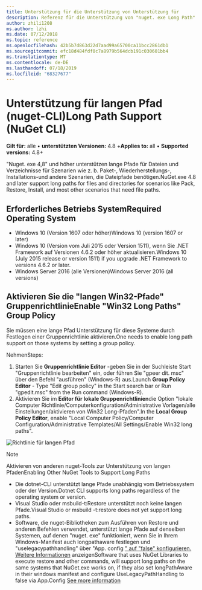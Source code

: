 ```yaml
---
title: Unterstützung für die Unterstützung von Unterstützung für
description: Referenz für die Unterstützung von "nuget. exe Long Path"
author: zhili1208
ms.author: lzhi
ms.date: 07/12/2018
ms.topic: reference
ms.openlocfilehash: 42b5b7d863d22d7aad99a65700ca11bcc2861db1
ms.sourcegitcommit: efc18d484fdf0c7a8979b564dcb191c030601bb4
ms.translationtype: MT
ms.contentlocale: de-DE
ms.lasthandoff: 07/18/2019
ms.locfileid: "68327677"
---
```

# <a name="long-path-support-nuget-cli"></a><span data-ttu-id="a1eba-103">Unterstützung für langen Pfad (nuget-CLI)</span><span class="sxs-lookup"><span data-stu-id="a1eba-103">Long Path Support (NuGet CLI)</span></span>

<span data-ttu-id="a1eba-104">**Gilt für:** alle &bullet; **unterstützten Versionen:** 4.8 +</span><span class="sxs-lookup"><span data-stu-id="a1eba-104">**Applies to:** all &bullet; **Supported versions:** 4.8+</span></span>

<span data-ttu-id="a1eba-105">"Nuget. exe 4,8" und höher unterstützen lange Pfade für Dateien und Verzeichnisse für Szenarien wie z. b. Paket-, Wiederherstellungs-, Installations-und andere Szenarien, die Dateipfade benötigen.</span><span class="sxs-lookup"><span data-stu-id="a1eba-105">NuGet.exe 4.8 and later support long paths for files and directories for scenarios like Pack, Restore, Install, and most other scenarios that need file paths.</span></span>

## <a name="required-operating-system"></a><span data-ttu-id="a1eba-106">Erforderliches Betriebs System</span><span class="sxs-lookup"><span data-stu-id="a1eba-106">Required Operating System</span></span>

-   <span data-ttu-id="a1eba-107">Windows 10 (Version 1607 oder höher)</span><span class="sxs-lookup"><span data-stu-id="a1eba-107">Windows 10 (version 1607 or later)</span></span>
-   <span data-ttu-id="a1eba-108">Windows 10 (Version vom Juli 2015 oder Version 1511), wenn Sie .NET Framework auf Versionen 4.6.2 oder höher aktualisieren.</span><span class="sxs-lookup"><span data-stu-id="a1eba-108">Windows 10 (July 2015 release or version 1511) if you upgrade .NET Framework to versions 4.6.2 or later.</span></span>
-   <span data-ttu-id="a1eba-109">Windows Server 2016 (alle Versionen)</span><span class="sxs-lookup"><span data-stu-id="a1eba-109">Windows Server 2016 (all versions)</span></span>

## <a name="enable-win32-long-paths-group-policy"></a><span data-ttu-id="a1eba-110">Aktivieren Sie die "langen Win32-Pfade" Gruppenrichtlinie</span><span class="sxs-lookup"><span data-stu-id="a1eba-110">Enable "Win32 Long Paths" Group Policy</span></span>

<span data-ttu-id="a1eba-111">Sie müssen eine lange Pfad Unterstützung für diese Systeme durch Festlegen einer Gruppenrichtlinie aktivieren.</span><span class="sxs-lookup"><span data-stu-id="a1eba-111">One needs to enable long path support on those systems by setting a group policy.</span></span>

<span data-ttu-id="a1eba-112">Nehmen</span><span class="sxs-lookup"><span data-stu-id="a1eba-112">Steps:</span></span>
1. <span data-ttu-id="a1eba-113">Starten Sie **Gruppenrichtlinie Editor** -geben Sie in der Suchleiste Start "Gruppenrichtlinie bearbeiten" ein, oder führen Sie "gpeer dit. msc" über den Befehl "ausführen" (Windows-R) aus.</span><span class="sxs-lookup"><span data-stu-id="a1eba-113">Launch **Group Policy Editor** - Type "Edit group policy" in the Start search bar or Run "gpedit.msc" from the Run command (Windows-R).</span></span>
2. <span data-ttu-id="a1eba-114">Aktivieren Sie im **Editor für lokale Gruppenrichtlinien**die Option "lokale Computer Richtlinie/Computerkonfiguration/Administrative Vorlagen/alle Einstellungen/aktivieren von Win32 Long-Pfaden".</span><span class="sxs-lookup"><span data-stu-id="a1eba-114">In the **Local Group Policy Editor**, enable "Local Computer Policy/Computer Configuration/Administrative Templates/All Settings/Enable Win32 long paths".</span></span>

![Richtlinie für langen Pfad](media/LongPathPolicy.png)


> [!Note]
> <span data-ttu-id="a1eba-116">Aktivieren von anderen nuget-Tools zur Unterstützung von langen Pfaden</span><span class="sxs-lookup"><span data-stu-id="a1eba-116">Enabling Other NuGet Tools to Support Long Paths</span></span>
>
> -   <span data-ttu-id="a1eba-117">Die dotnet-CLI unterstützt lange Pfade unabhängig vom Betriebssystem oder der Version.</span><span class="sxs-lookup"><span data-stu-id="a1eba-117">Dotnet CLI supports long paths regardless of the operating system or version.</span></span>
> -   <span data-ttu-id="a1eba-118">Visual Studio oder msbuild-t:Restore unterstützt noch keine langen Pfade.</span><span class="sxs-lookup"><span data-stu-id="a1eba-118">Visual Studio or msbuild -t:restore does not yet support long paths.</span></span>
> -   <span data-ttu-id="a1eba-119">Software, die nuget-Bibliotheken zum Ausführen von Restore und anderen Befehlen verwendet, unterstützt lange Pfade auf denselben Systemen, auf denen "nuget. exe" funktioniert, wenn Sie in Ihrem Windows-Manifest auch longpathaware festlegen und "uselegacypathhandling" über "App. config [" auf "false" konfigurieren. Weitere Informationen](https://blogs.msdn.microsoft.com/jeremykuhne/2016/07/30/net-4-6-2-and-long-paths-on-windows-10/) anzeigen</span><span class="sxs-lookup"><span data-stu-id="a1eba-119">Software that uses NuGet Libraries to execute restore and other commands, will support long paths on the same systems that NuGet.exe works on, if they also set longPathAware in their windows manifest and configure UseLegacyPathHandling to false via App.Config [See more information](https://blogs.msdn.microsoft.com/jeremykuhne/2016/07/30/net-4-6-2-and-long-paths-on-windows-10/)</span></span>

